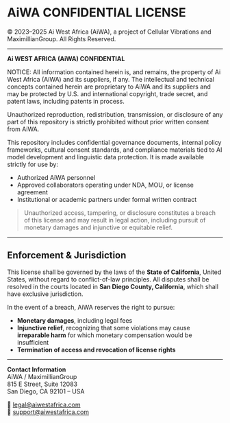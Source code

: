 # AiWA CONFIDENTIAL LICENSE

© 2023–2025 Ai West Africa (AiWA), a project of Cellular Vibrations and MaximillianGroup. All Rights Reserved.

---

**Ai WEST AFRICA (AiWA) CONFIDENTIAL**

NOTICE: All information contained herein is, and remains, the property of Ai West Africa (AiWA) and its suppliers, if any. The intellectual and technical concepts contained herein are proprietary to AiWA and its suppliers and may be protected by U.S. and international copyright, trade secret, and patent laws, including patents in process.

Unauthorized reproduction, redistribution, transmission, or disclosure of any part of this repository is strictly prohibited without prior written consent from AiWA.

This repository includes confidential governance documents, internal policy frameworks, cultural consent standards, and compliance materials tied to AI model development and linguistic data protection. It is made available strictly for use by:

- Authorized AiWA personnel
- Approved collaborators operating under NDA, MOU, or license agreement
- Institutional or academic partners under formal written contract

> Unauthorized access, tampering, or disclosure constitutes a breach of this license and may result in legal action, including pursuit of monetary damages and injunctive or equitable relief.

---

## Enforcement & Jurisdiction

This license shall be governed by the laws of the **State of California**, United States, without regard to conflict-of-law principles. All disputes shall be resolved in the courts located in **San Diego County, California**, which shall have exclusive jurisdiction.

In the event of a breach, AiWA reserves the right to pursue:

- **Monetary damages**, including legal fees
- **Injunctive relief**, recognizing that some violations may cause **irreparable harm** for which monetary compensation would be insufficient
- **Termination of access and revocation of license rights**

---

**Contact Information**  
AiWA / MaximillianGroup  
815 E Street, Suite 12083  
San Diego, CA 92101 – USA  

📧 legal@aiwestafrica.com  
📧 support@aiwestafrica.com
